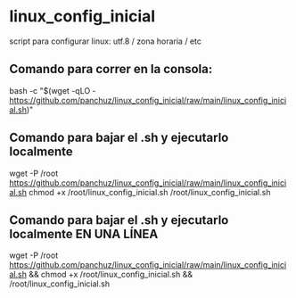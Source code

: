 # linux_config_inicial
script para configurar linux: utf.8 / zona horaria / etc

## Comando para correr en la consola:
bash -c "$(wget -qLO - https://github.com/panchuz/linux_config_inicial/raw/main/linux_config_inicial.sh)"

## Comando para bajar el .sh y ejecutarlo localmente
wget -P /root https://github.com/panchuz/linux_config_inicial/raw/main/linux_config_inicial.sh
chmod +x /root/linux_config_inicial.sh
/root/linux_config_inicial.sh

## Comando para bajar el .sh y ejecutarlo localmente EN UNA LÍNEA
wget -P /root https://github.com/panchuz/linux_config_inicial/raw/main/linux_config_inicial.sh &&
chmod +x /root/linux_config_inicial.sh &&
/root/linux_config_inicial.sh
